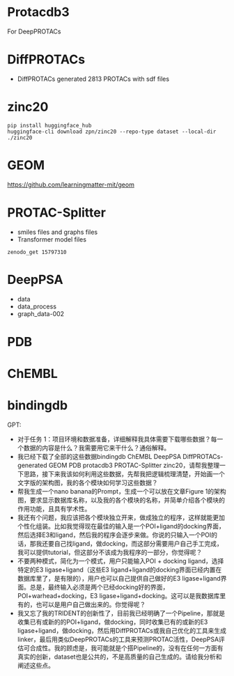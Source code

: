 
# Protacdb3
For DeepPROTACs

# DiffPROTACs
- DiffPROTACs generated 2813 PROTACs with sdf files

# zinc20
```
pip install huggingface_hub
huggingface-cli download zpn/zinc20 --repo-type dataset --local-dir ./zinc20
```

# GEOM
https://github.com/learningmatter-mit/geom

# PROTAC-Splitter
- smiles files and graphs files
- Transformer model files
```
zenodo_get 15797310
```

# DeepPSA
- data
- data_process
- graph_data-002

# PDB
# ChEMBL
# bindingdb

GPT:
- 对于任务 1：项目环境和数据准备，详细解释我具体需要下载哪些数据？每一个数据的内容是什么？我需要用它来干什么？通俗解释。
- 我已经下载了全部的这些数据bindingdb  ChEMBL  DeepPSA  DiffPROTACs-generated  GEOM  PDB  protacdb3  PROTAC-Splitter  zinc20，请帮我整理一下思路，接下来我该如何利用这些数据，先帮我把逻辑梳理清楚，开始画一个文字版的架构图，我的各个模块如何学习这些数据？
- 帮我生成一个nano banana的Prompt，生成一个可以放在文章Figure 1的架构图，要求显示数据库名称，以及我的各个模块的名称，并简单介绍各个模块的作用功能，且具有学术性。
- 我还有个问题，我应该把各个模块独立开来，做成独立的程序，这样就能更加个性化组装。比如我觉得现在最佳的输入是一个POI+ligand的docking界面，然后选择E3和ligand，然后我的程序会逐步来做。你说的只输入一个POI的话，那我还要自己找ligand，做docking，而这部分需要用户自己手工完成，我可以提供tutorial，但这部分不该成为我程序的一部分，你觉得呢？
- 不要两种模式，简化为一个模式，用户只能输入POI + docking ligand，选择特定的E3 ligase+ligand（这些E3 ligand+ligand的docking界面已经内置在数据库里了，是有限的），用户也可以自己提供自己做好的E3 ligase+ligand界面。总是，最终输入必须是两个已经docking好的界面，POI+warhead+docking，E3 ligase+ligand+docking。这可以是我数据库里有的，也可以是用户自己做出来的。你觉得呢？
- 我又忘了我的TRIDENT的创新性了，目前我已经明确了一个Pipeline，那就是收集已有或新的的POI+ligand，做docking，同时收集已有的或新的E3 ligase+ligand，做docking，然后用DiffPROTACs或我自己优化的工具来生成linker，最后用类似DeepPROTACs的工具来预测PROTAC活性，DeepPSA评估可合成性。我的顾虑是，我可能就是个搭Pipeline的，没有在任何一方面有真实的创新，dataset也是公共的，不是高质量的自己生成的。请给我分析和阐述这些点。



